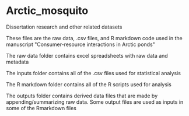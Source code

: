 # Arctic_mosquito
Dissertation research and other related datasets

These files are the raw data, .csv files, and R markdown code used in the manuscript "Consumer-resource interactions in Arctic ponds"

The raw data folder contains excel spreadsheets with raw data and metadata

The inputs folder contains all of the .csv files used for statistical analysis

The R markdown folder contains all of the R scripts used for analysis

The outputs folder contains derived data files that are made by appending/summarizing raw data. Some output files are used as inputs in some of the Rmarkdown files
